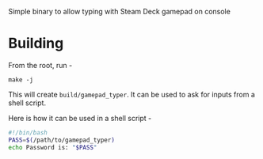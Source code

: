 Simple binary to allow typing with Steam Deck gamepad on console

# Building

From the root, run -

`make -j`

This will create `build/gamepad_typer`. It can be used to ask for inputs from a
shell script.

Here is how it can be used in a shell script -

```sh
#!/bin/bash
PASS=$(/path/to/gamepad_typer)
echo Password is: "$PASS"
```
